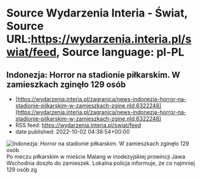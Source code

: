 # Source Wydarzenia Interia - Świat, Source URL:https://wydarzenia.interia.pl/swiat/feed, Source language: pl-PL

## Indonezja: Horror na stadionie piłkarskim. W zamieszkach zginęło 129 osób
 - [https://wydarzenia.interia.pl/zagranica/news-indonezja-horror-na-stadionie-pilkarskim-w-zamieszkach-zgine,nId,6322248](https://wydarzenia.interia.pl/zagranica/news-indonezja-horror-na-stadionie-pilkarskim-w-zamieszkach-zgine,nId,6322248)
 - RSS feed: https://wydarzenia.interia.pl/swiat/feed
 - date published: 2022-10-02 04:38:54+00:00

<p><a href="https://wydarzenia.interia.pl/zagranica/news-indonezja-horror-na-stadionie-pilkarskim-w-zamieszkach-zgine,nId,6322248"><img align="left" alt="Indonezja: Horror na stadionie piłkarskim. W zamieszkach zginęło 129 osób" src="https://i.iplsc.com/indonezja-horror-na-stadionie-pilkarskim-w-zamieszkach-zgine/000G59IEBPPFYK0A-C321.jpg" /></a>Po meczu piłkarskim w mieście Malang w inodezyjskiej prowincji Jawa Wschodnia doszło do zamieszek. Lokalna policja informuje, że co najmniej 129 osób zg
